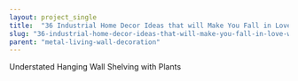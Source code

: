 ```yaml
---
layout: project_single
title:  "36 Industrial Home Decor Ideas that will Make You Fall in Love with this Style"
slug: "36-industrial-home-decor-ideas-that-will-make-you-fall-in-love-with-this-style"
parent: "metal-living-wall-decoration"
---
```

Understated Hanging Wall Shelving with Plants